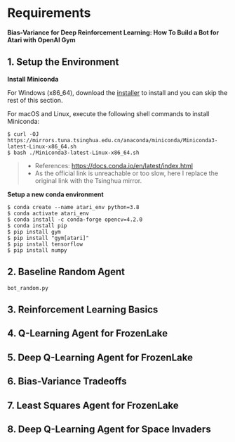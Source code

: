 # Requirements

**Bias-Variance for Deep Reinforcement Learning: How To Build a Bot for Atari with OpenAI Gym**

## 1. Setup the Environment

**Install Miniconda**

For Windows (x86_64), download the [installer](https://repo.anaconda.com/miniconda/Miniconda3-latest-Windows-x86_64.exe) to install and you can skip the rest of this section.

For macOS and Linux, execute the following shell commands to install Miniconda:

```shell
$ curl -OJ https://mirrors.tuna.tsinghua.edu.cn/anaconda/miniconda/Miniconda3-latest-Linux-x86_64.sh
$ bash ./Miniconda3-latest-Linux-x86_64.sh
```

> - References: https://docs.conda.io/en/latest/index.html
> - As the official link is unreachable or too slow, here I replace the original link with the Tsinghua mirror.

**Setup a new conda environment**

```shell
$ conda create --name atari_env python=3.8
$ conda activate atari_env
$ conda install -c conda-forge opencv=4.2.0
$ conda install pip
$ pip install gym
$ pip install "gym[atari]"
$ pip install tensorflow
$ pip install numpy
```

## 2. Baseline Random Agent

`bot_random.py`

## 3. Reinforcement Learning Basics

## 4. Q-Learning Agent for FrozenLake

## 5. Deep Q-Learning Agent for FrozenLake

## 6. Bias-Variance Tradeoffs

## 7. Least Squares Agent for FrozenLake

## 8. Deep Q-Learning Agent for Space Invaders
